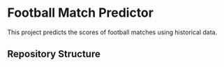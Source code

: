 # Football Match Predictor

This project predicts the scores of football matches using historical data.

## Repository Structure


